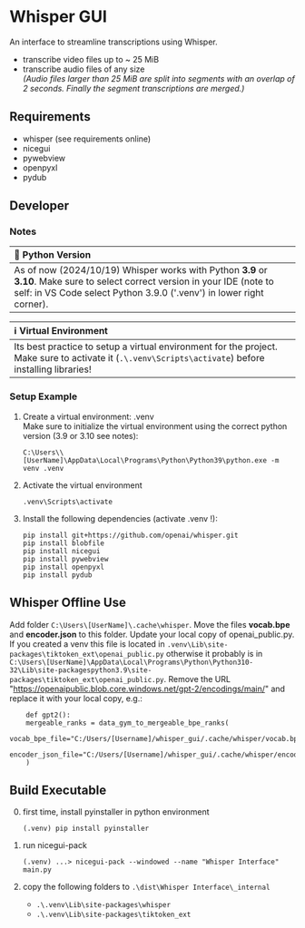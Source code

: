 # Whisper GUI

An interface to streamline transcriptions using Whisper.  

- transcribe video files up to ~ 25 MiB
- transcribe audio files of any size  
     *(Audio files larger than 25 MiB are split into segments with an overlap of 2 seconds. Finally the segment transcriptions are merged.)*

## Requirements

- whisper (see requirements online)
- nicegui
- pywebview
- openpyxl
- pydub

## Developer

### Notes

| :snake: Python Version |
|:-|
| As of now (2024/10/19) Whisper works with Python **3.9** or **3.10**. Make sure to select correct version in your IDE (note to self: in VS Code select Python 3.9.0 ('.venv') in lower right corner). |

| :information_source: Virtual Environment |
|:-|
| Its best practice to setup a virtual environment for the project. Make sure to activate it (`.\.venv\Scripts\activate`) before installing libraries! |

### Setup Example

1. Create a virtual environment: .venv  
    Make sure to initialize the virtual environment using the correct python version (3.9 or 3.10 see notes):
   
       C:\Users\\[UserName]\AppData\Local\Programs\Python\Python39\python.exe -m venv .venv
   
3. Activate the virtual environment
   
       .venv\Scripts\activate
   
5. Install the following dependencies (activate .venv !):
   
       pip install git+https://github.com/openai/whisper.git  
       pip install blobfile  
       pip install nicegui  
       pip install pywebview
       pip install openpyxl
       pip install pydub

## Whisper Offline Use

Add folder `C:\Users\[UserName]\.cache\whisper`. Move the files **vocab.bpe** and **encoder.json** to this folder. Update your local copy of openai_public.py. If you created a venv this file is located in `.venv\Lib\site-packages\tiktoken_ext\openai_public.py` otherwise it probably is in `C:\Users\[UserName]\AppData\Local\Programs\Python\Python310-32\Lib\site-packagespython3.9\site-packages\tiktoken_ext\openai_public.py`. Remove the URL "https://openaipublic.blob.core.windows.net/gpt-2/encodings/main/" and replace it with your local copy, e.g.:
            
        def gpt2():
        mergeable_ranks = data_gym_to_mergeable_bpe_ranks(  
            vocab_bpe_file="C:/Users/[Username]/whisper_gui/.cache/whisper/vocab.bpe",   
            encoder_json_file="C:/Users/[Username]/whisper_gui/.cache/whisper/encoder.json",  
        )

## Build Executable

0. first time, install pyinstaller in python environment
    
       (.venv) pip install pyinstaller

1. run nicegui-pack

       (.venv) ...> nicegui-pack --windowed --name "Whisper Interface" main.py

2. copy the following folders to `.\dist\Whisper Interface\_internal`
    - `.\.venv\Lib\site-packages\whisper`
    - `.\.venv\Lib\site-packages\tiktoken_ext`